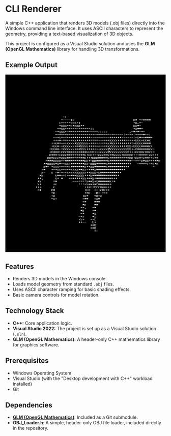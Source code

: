 # CLI Renderer

A simple C++ application that renders 3D models (.obj files) directly into the Windows command line interface. It uses ASCII characters to represent the geometry, providing a text-based visualization of 3D objects.

This project is configured as a Visual Studio solution and uses the **GLM (OpenGL Mathematics)** library for handling 3D transformations.

## Example Output

![ASCII Cow Render](asciicow.gif)

## Features

*   Renders 3D models in the Windows console.
*   Loads model geometry from standard `.obj` files.
*   Uses ASCII character ramping for basic shading effects.
*   Basic camera controls for model rotation.

## Technology Stack

*   **C++:** Core application logic.
*   **Visual Studio 2022:** The project is set up as a Visual Studio solution (`.sln`).
*   **GLM (OpenGL Mathematics):** A header-only C++ mathematics library for graphics software.

## Prerequisites

*   Windows Operating System
*   Visual Studio (with the "Desktop development with C++" workload installed)
*   Git

## Dependencies

*   **[GLM (OpenGL Mathematics)](https://github.com/g-truc/glm)**: Included as a Git submodule.
*   **OBJ_Loader.h**: A simple, header-only OBJ file loader, included directly in the repository.
